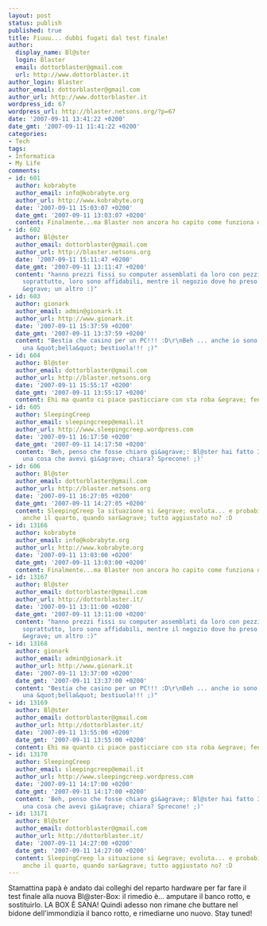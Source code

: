 ```yaml
---
layout: post
status: publish
published: true
title: Fiuuu... dubbi fugati dal test finale!
author:
  display_name: Bl@ster
  login: Blaster
  email: dottorblaster@gmail.com
  url: http://www.dottorblaster.it
author_login: Blaster
author_email: dottorblaster@gmail.com
author_url: http://www.dottorblaster.it
wordpress_id: 67
wordpress_url: http://blaster.netsons.org/?p=67
date: '2007-09-11 13:41:22 +0200'
date_gmt: '2007-09-11 11:41:22 +0200'
categories:
- Tech
tags:
- Informatica
- My Life
comments:
- id: 601
  author: kobrabyte
  author_email: info@kobrabyte.org
  author_url: http://www.kobrabyte.org
  date: '2007-09-11 15:03:07 +0200'
  date_gmt: '2007-09-11 13:03:07 +0200'
  content: Finalmente...ma Blaster non ancora ho capito come funziona questo negozio!!
- id: 602
  author: Bl@ster
  author_email: dottorblaster@gmail.com
  author_url: http://blaster.netsons.org
  date: '2007-09-11 15:11:47 +0200'
  date_gmt: '2007-09-11 13:11:47 +0200'
  content: "hanno prezzi fissi su computer assemblati da loro con pezzi usati ;)\r\ne
    soprattutto, loro sono affidabili, mentre il negozio dove ho preso il banco fallato
    &egrave; un altro :)"
- id: 603
  author: gionark
  author_email: admin@gionark.it
  author_url: http://www.gionark.it
  date: '2007-09-11 15:37:59 +0200'
  date_gmt: '2007-09-11 13:37:59 +0200'
  content: "Bestia che casino per un PC!!! :D\r\nBeh ... anche io sono al lavoro con
    una &quot;bella&quot; bestiuola!!! ;)"
- id: 604
  author: Bl@ster
  author_email: dottorblaster@gmail.com
  author_url: http://blaster.netsons.org
  date: '2007-09-11 15:55:17 +0200'
  date_gmt: '2007-09-11 13:55:17 +0200'
  content: Ehi ma quanto ci piace pasticciare con sta roba &egrave; fenomenale :D
- id: 605
  author: SleepingCreep
  author_email: sleepingcreep@email.it
  author_url: http://www.sleepingcreep.wordpress.com
  date: '2007-09-11 16:17:50 +0200'
  date_gmt: '2007-09-11 14:17:50 +0200'
  content: 'Beh, penso che fosse chiaro gi&agrave;: Bl@ster hai fatto 3 post per stabilire
    una cosa che avevi gi&agrave; chiara? Sprecone! ;)'
- id: 606
  author: Bl@ster
  author_email: dottorblaster@gmail.com
  author_url: http://blaster.netsons.org
  date: '2007-09-11 16:27:05 +0200'
  date_gmt: '2007-09-11 14:27:05 +0200'
  content: SleepingCreep la situazione si &egrave; evoluta... e probabilmente ci sar&agrave;
    anche il quarto, quando sar&agrave; tutto aggiustato no? :D
- id: 13166
  author: kobrabyte
  author_email: info@kobrabyte.org
  author_url: http://www.kobrabyte.org
  date: '2007-09-11 13:03:00 +0200'
  date_gmt: '2007-09-11 13:03:00 +0200'
  content: Finalmente...ma Blaster non ancora ho capito come funziona questo negozio!!
- id: 13167
  author: Bl@ster
  author_email: dottorblaster@gmail.com
  author_url: http://dottorblaster.it/
  date: '2007-09-11 13:11:00 +0200'
  date_gmt: '2007-09-11 13:11:00 +0200'
  content: "hanno prezzi fissi su computer assemblati da loro con pezzi usati ;)\r\ne
    soprattutto, loro sono affidabili, mentre il negozio dove ho preso il banco fallato
    &egrave; un altro :)"
- id: 13168
  author: gionark
  author_email: admin@gionark.it
  author_url: http://www.gionark.it
  date: '2007-09-11 13:37:00 +0200'
  date_gmt: '2007-09-11 13:37:00 +0200'
  content: "Bestia che casino per un PC!!! :D\r\nBeh ... anche io sono al lavoro con
    una &quot;bella&quot; bestiuola!!! ;)"
- id: 13169
  author: Bl@ster
  author_email: dottorblaster@gmail.com
  author_url: http://dottorblaster.it/
  date: '2007-09-11 13:55:00 +0200'
  date_gmt: '2007-09-11 13:55:00 +0200'
  content: Ehi ma quanto ci piace pasticciare con sta roba &egrave; fenomenale :D
- id: 13170
  author: SleepingCreep
  author_email: sleepingcreep@email.it
  author_url: http://www.sleepingcreep.wordpress.com
  date: '2007-09-11 14:17:00 +0200'
  date_gmt: '2007-09-11 14:17:00 +0200'
  content: 'Beh, penso che fosse chiaro gi&agrave;: Bl@ster hai fatto 3 post per stabilire
    una cosa che avevi gi&agrave; chiara? Sprecone! ;)'
- id: 13171
  author: Bl@ster
  author_email: dottorblaster@gmail.com
  author_url: http://dottorblaster.it/
  date: '2007-09-11 14:27:00 +0200'
  date_gmt: '2007-09-11 14:27:00 +0200'
  content: SleepingCreep la situazione si &egrave; evoluta... e probabilmente ci sar&agrave;
    anche il quarto, quando sar&agrave; tutto aggiustato no? :D
---
```

<p>Stamattina papà è andato dai colleghi del reparto hardware per far fare il test finale alla nuova Bl@ster-Box: il rimedio è... amputare il banco rotto, e sostituirlo. LA BOX È SANA! Quindi adesso non rimane che buttare nel bidone dell'immondizia il banco rotto, e rimediarne uno nuovo. Stay tuned!</p>
